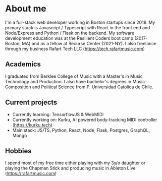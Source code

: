 # About me
I'm a full-stack web developer working in Boston startups since 2018. My primary stack is Javascript / Typescript with React in the front end and Node/Express and Python / Flask on the backend. My software development education was at the Resilient Coders boot camp (2017-Boston, MA) and as a fellow at Recurse Center (2021-NY). I also freelance through my business Rafart Tech LLC (https://tech.rafartmusic.com)

## Academics
I graduated from Berklee College of Music with a Master's in Music Technology and Production. I also have bachelor's degrees in Music Composition and Political Science from P. Universidad Catolica de Chile.

## Current projects
- Currently learning: TensorflowJS & WebMIDI
- Currently working on: Kurku, AI powered body-tracking MIDI controller (https://kurku.tech)
- Main stack: JS/TS, Python, React, Node, Flask, Postgres, GraphQL, Mongo

## Hobbies
I spend most of my free time either playing with my 3y/o daughter or playing the Chapman Stick and producing music in Ableton Live (https://rafartmusic.com)
